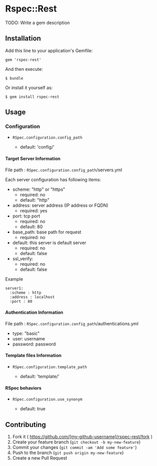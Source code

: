 # Rspec::Rest

TODO: Write a gem description

## Installation

Add this line to your application's Gemfile:

    gem 'rspec-rest'

And then execute:

    $ bundle

Or install it yourself as:

    $ gem install rspec-rest

## Usage

### Configuration

- `RSpec.configuration.config_path`

  - default: 'config/'

#### Target Server Information

File path : `RSpec.configuration.config_path`/servers.yml

Each server configuration has following items:

- scheme: "http" or "https"
  - required: no
  - default: "http"
- address: server address (IP address or FQDN)
  - required: yes
- port: tcp port
  - required: no
  - default: 80
- base\_path: base path for request
  - required: no
- default: this server is default server
  - required: no
  - default: false
- ssl\_verify:
  - required: no
  - default: false

Example

~~~
server1:
  :scheme : http
  :address : localhost
  :port : 80
~~~

#### Authentication Information

File path : `RSpec.configuration.config_path`/authentications.yml

- type: "basic"
- user: username
- password: password

#### Template files Information

- `RSpec.configuration.template_path`

  - default: 'template/'

#### RSpec behaviors

- `RSpec.configuration.use_synonym`

  - default: true

## Contributing

1. Fork it ( https://github.com/[my-github-username]/rspec-rest/fork )
2. Create your feature branch (`git checkout -b my-new-feature`)
3. Commit your changes (`git commit -am 'Add some feature'`)
4. Push to the branch (`git push origin my-new-feature`)
5. Create a new Pull Request

